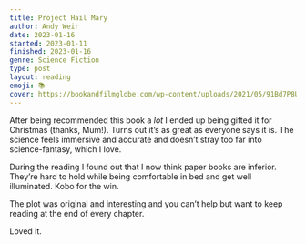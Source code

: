 ```yaml
---
title: Project Hail Mary
author: Andy Weir
date: 2023-01-16
started: 2023-01-11
finished: 2023-01-16
genre: Science Fiction
type: post
layout: reading
emoji: 📚
cover: https://bookandfilmglobe.com/wp-content/uploads/2021/05/91Bd7P8UwxL.jpg
---
```


After being recommended this book a _lot_ I ended up being gifted it for Christmas (thanks, Mum!). Turns out it’s as great as everyone says it is. The science feels immersive and accurate and doesn’t stray too far into science-fantasy, which I love.

During the reading I found out that I now think paper books are inferior. They’re hard to hold while being comfortable in bed and get well illuminated. Kobo for the win.

The plot was original and interesting and you can’t help but want to keep reading at the end of every chapter.

Loved it.
